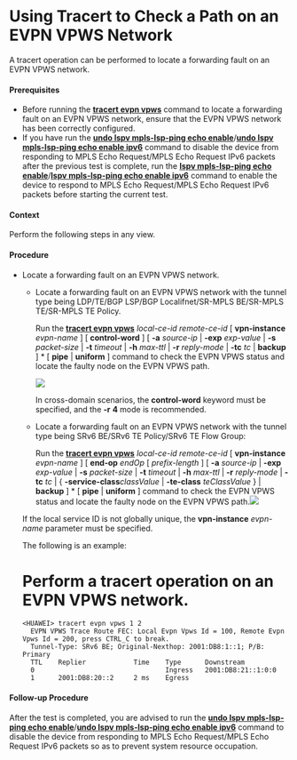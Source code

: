 Using Tracert to Check a Path on an EVPN VPWS Network
=====================================================

A tracert operation can be performed to locate a forwarding fault on an EVPN VPWS network.

#### Prerequisites

* Before running the [**tracert evpn vpws**](cmdqueryname=tracert+evpn+vpws) command to locate a forwarding fault on an EVPN VPWS network, ensure that the EVPN VPWS network has been correctly configured.
* If you have run the [**undo lspv mpls-lsp-ping echo enable**](cmdqueryname=undo+lspv+mpls-lsp-ping+echo+enable)/[**undo lspv mpls-lsp-ping echo enable ipv6**](cmdqueryname=undo+lspv+mpls-lsp-ping+echo+enable+ipv6) command to disable the device from responding to MPLS Echo Request/MPLS Echo Request IPv6 packets after the previous test is complete, run the [**lspv mpls-lsp-ping echo enable**](cmdqueryname=lspv+mpls-lsp-ping+echo+enable)/[**lspv mpls-lsp-ping echo enable ipv6**](cmdqueryname=lspv+mpls-lsp-ping+echo+enable+ipv6) command to enable the device to respond to MPLS Echo Request/MPLS Echo Request IPv6 packets before starting the current test.

#### Context

Perform the following steps in any view.


#### Procedure

* Locate a forwarding fault on an EVPN VPWS network.
  
  
  + Locate a forwarding fault on an EVPN VPWS network with the tunnel type being LDP/TE/BGP LSP/BGP Localifnet/SR-MPLS BE/SR-MPLS TE/SR-MPLS TE Policy.
    
    Run the [**tracert evpn vpws**](cmdqueryname=tracert+evpn+vpws) *local-ce-id* *remote-ce-id* [ **vpn-instance** *evpn-name* ] [ **control-word** ] [ **-a** *source-ip* | **-exp** *exp-value* | **-s** *packet-size* | **-t** *timeout* | **-h** *max-ttl* | **-r** *reply-mode* | **-tc** *tc* | **backup** ] \* [ **pipe** | **uniform** ] command to check the EVPN VPWS status and locate the faulty node on the EVPN VPWS path.
    
    ![](../../../../public_sys-resources/note_3.0-en-us.png) 
    
    In cross-domain scenarios, the **control-word** keyword must be specified, and the **-r** **4** mode is recommended.
  + Locate a forwarding fault on an EVPN VPWS network with the tunnel type being SRv6 BE/SRv6 TE Policy/SRv6 TE Flow Group:
    
    Run the [**tracert evpn vpws**](cmdqueryname=tracert+evpn+vpws) *local-ce-id* *remote-ce-id* [ **vpn-instance** *evpn-name* ] [ **end-op** *endOp* [ *prefix-length* ] [ **-a** *source-ip* | **-exp** *exp-value* | **-s** *packet-size* | **-t** *timeout* | **-h** *max-ttl* | **-r** *reply-mode* | **-tc** *tc* | { **-service-class***classValue* | **-te-class** *teClassValue* } | **backup** ] \* [ **pipe** | **uniform** ] command to check the EVPN VPWS status and locate the faulty node on the EVPN VPWS path.![](../../../../public_sys-resources/note_3.0-en-us.png) 
  
  If the local service ID is not globally unique, the **vpn-instance** *evpn-name* parameter must be specified.
  
  
  
  The following is an example:
  
  # Perform a tracert operation on an EVPN VPWS network.
  ```
  <HUAWEI> tracert evpn vpws 1 2 
    EVPN VPWS Trace Route FEC: Local Evpn Vpws Id = 100, Remote Evpn Vpws Id = 200, press CTRL_C to break.
    Tunnel-Type: SRv6 BE; Original-Nexthop: 2001:DB8:1::1; P/B: Primary
    TTL    Replier            Time    Type      Downstream
    0                                 Ingress   2001:DB8:21::1:0:0
    1      2001:DB8:20::2     2 ms    Egress  
  ```

#### Follow-up Procedure

After the test is completed, you are advised to run the [**undo lspv mpls-lsp-ping echo enable**](cmdqueryname=undo+lspv+mpls-lsp-ping+echo+enable)/[**undo lspv mpls-lsp-ping echo enable ipv6**](cmdqueryname=undo+lspv+mpls-lsp-ping+echo+enable+ipv6) command to disable the device from responding to MPLS Echo Request/MPLS Echo Request IPv6 packets so as to prevent system resource occupation.